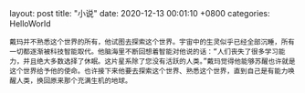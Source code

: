 layout: post
title:  "小说"
date:   2020-12-13 00:01:10 +0800
categories: HelloWorld

    戴玛并不熟悉这个世界的所有，他试图去探索这个世界。宇宙中的生灵似乎已经全部沉睡，所有一切都逐渐被科技智能取代。他脑海里不断回想着智能对他说的话：“人们丧失了很多学习能力，并且绝大多数选择了休眠。这片星系除了您没有活跃的人类。”戴玛觉得他能够苏醒也许就是这个世界给予他的使命。也许接下来他要去探索这个世界、熟悉这个世界，直到自己是有能力唤醒人类，换回原来那个充满生机的地球。

